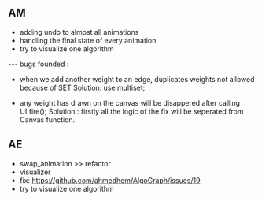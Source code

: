 ## AM
- adding undo to almost all animations
- handling the final state of every animation
- try to visualize one algorithm

--- bugs founded : 
- when we add another weight to an edge, duplicates weights not allowed because of SET
  Solution: use multiset;

- any weight has drawn on the canvas will be disappered after calling UI.fire();
  Solution : firstly all the logic of the fix will be seperated from Canvas function.



## AE
- swap_animation >> refactor
- visualizer
- fix: https://github.com/ahmedhem/AlgoGraph/issues/19
- try to visualize one algorithm
